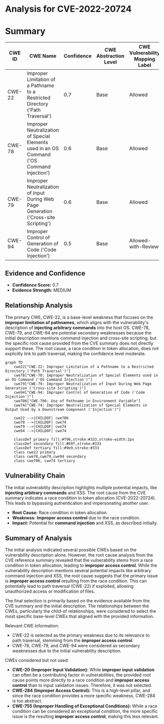 # Analysis for CVE-2022-20724

# Summary
| CWE ID | CWE Name | Confidence | CWE Abstraction Level | CWE Vulnerability Mapping Label | CWE-Vulnerability Mapping Notes |
|---|---|---|---|---|---|
| CWE-22 | Improper Limitation of a Pathname to a Restricted Directory ('Path Traversal') | 0.7 | Base | Allowed | Primary CWE |
| CWE-78 | Improper Neutralization of Special Elements used in an OS Command ('OS Command Injection') | 0.6 | Base | Allowed | Secondary Candidate |
| CWE-79 | Improper Neutralization of Input During Web Page Generation ('Cross-site Scripting') | 0.6 | Base | Allowed | Secondary Candidate |
| CWE-94 | Improper Control of Generation of Code ('Code Injection') | 0.5 | Base | Allowed-with-Review | Secondary Candidate |

## Evidence and Confidence

*   **Confidence Score:** 0.7
*   **Evidence Strength:** MEDIUM

## Relationship Analysis
The primary CWE, CWE-22, is a base-level weakness that focuses on the **improper limitation of pathnames**, which aligns with the vulnerability's description of **injecting arbitrary commands** into the host OS. CWE-78, CWE-79, and CWE-94 are potential secondary weaknesses because the initial description mentions command injection and cross-site scripting, but the specific root cause provided from the CVE summary does not directly support these. The root cause, a race condition in token allocation, does not explicitly link to path traversal, making the confidence level moderate.

```mermaid
graph TD
    cwe22["CWE-22: Improper Limitation of a Pathname to a Restricted Directory ('Path Traversal')"]
    cwe78["CWE-78: Improper Neutralization of Special Elements used in an OS Command ('OS Command Injection')"]
    cwe79["CWE-79: Improper Neutralization of Input During Web Page Generation ('Cross-site Scripting')"]
    cwe94["CWE-94: Improper Control of Generation of Code ('Code Injection')"]
    cwe706["CWE-706: Use of Pathname in Environment Variable"]
    cwe74["CWE-74: Improper Neutralization of Special Elements in Output Used by a Downstream Component ('Injection')"]
    
    cwe22 -->|CHILDOF| cwe706
    cwe78 -->|CHILDOF| cwe74
    cwe79 -->|CHILDOF| cwe74
    cwe94 -->|CHILDOF| cwe74
    
    classDef primary fill:#f96,stroke:#333,stroke-width:2px
    classDef secondary fill:#69f,stroke:#333
    classDef tertiary fill:#9e9,stroke:#333
    class cwe22 primary
    class cwe78,cwe79,cwe94 secondary
    class cwe706, cwe74 tertiary
```

## Vulnerability Chain
The initial vulnerability description highlights multiple potential impacts, like **injecting arbitrary commands** and XSS. The root cause from the CVE summary indicates a race condition in token allocation (CVE-2022-20724). This leads to bypassing authentication and impersonating another user.

*   **Root Cause:** Race condition in token allocation.
*   **Weakness:** **Improper access control** due to the race condition.
*   **Impact:** Potential for **command injection** and XSS, as described initially.

## Summary of Analysis
The initial analysis indicated several possible CWEs based on the vulnerability description alone. However, the root cause analysis from the CVE reference summary revealed that the vulnerability stems from a race condition in token allocation, leading to **improper access control**. While the vulnerability description mentions several potential impacts like arbitrary command injection and XSS, the root cause suggests that the primary issue is **improper access control** resulting from the race condition. This can potentially lead to path traversal (CWE-22) if exploited, allowing unauthorized access or modification of files.

The final selection is primarily based on the evidence available from the CVE summary and the initial description. The relationships between the CWEs, particularly the child-of relationships, were considered to select the most specific base-level CWEs that aligned with the provided information.

Relevant CWE Information:
- CWE-22 is selected as the primary weakness due to its relevance to path traversal, stemming from the **improper access control**.
- CWE-78, CWE-79, and CWE-94 were considered as secondary weaknesses due to the initial vulnerability description.

CWEs considered but not used:

*   **CWE-20 (Improper Input Validation):** While **improper input validation** can often be a contributing factor in vulnerabilities, the provided root cause points more directly to a race condition and **improper access control** than to input validation issues. Therefore, it was not selected.
*   **CWE-284 (Improper Access Control):** This is a high-level pillar, and since the race condition provides a more specific weakness, CWE-284 is too abstract.
*   **CWE-755 (Improper Handling of Exceptional Conditions):** While a race condition can be considered an exceptional condition, the more specific issue is the resulting **improper access control**, making this less relevant.